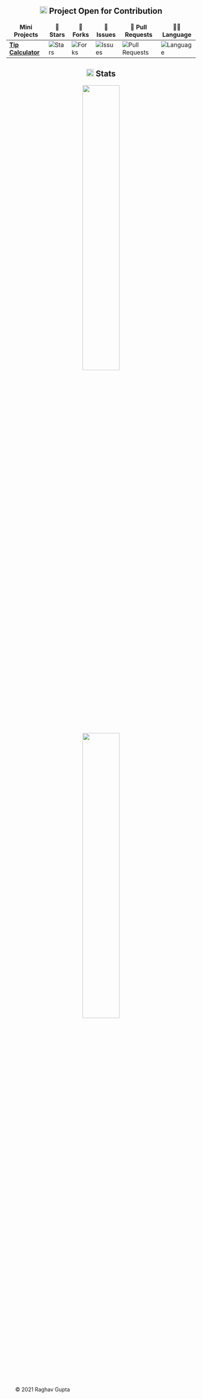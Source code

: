 <h2 align="center"><img src="https://cdn.icon-icons.com/icons2/10/PNG/256/openfolderarrow_abierta_decarpetas_1558.png" width="20px"> Project Open for Contribution</h2>
<table align="center">
    <thead align="center">
        <tr border: 1px;>
            <td><b>Mini Projects</b></td>
            <td><b>🌟 Stars</b></td>
            <td><b>🍴 Forks</b></td>
            <td><b>🐛 Issues</b></td>
            <td><b>🔔 Pull Requests</b></td>
            <td><b>👨‍💻 Language</b></td>
        </tr>
     </thead>
    <tbody>
         <tr>
            <td><a href="https://github.com/Raghav-Gupta22/Tip_Calculator"</a><b>Tip Calculator</b></td>
            <td><img alt="Stars"src="https://img.shields.io/github/stars/Raghav-Gupta22/Tip_Calculator?style=flat-square&labelColor=343b41"/></td>
            <td><img alt="Forks"src="https://img.shields.io/github/forks/Raghav-Gupta22/Tip_Calculator?style=flat-square&labelColor=343b41"/></td>
            <td><img alt="Issues"src="https://img.shields.io/github/issues/Raghav-Gupta22/Tip_CalculatorTip_Calculator?style=flat-square&labelColor=343b41"/></td>
            <td><img alt="Pull Requests"src="https://img.shields.io/github/issues-pr/Raghav-Gupta22/Tip_Calculator?style=flat-square"/></td>
            <td><img alt="Language"src="https://img.shields.io/github/languages/top/Raghav-Gupta22/Tip_Calculator?label=Kotlin&style=flat-square"/></td>
        </tr>
    </tbody>        
</table>

<h2 align="center"><img src="https://cdn.icon-icons.com/icons2/632/PNG/128/graph-9_icon-icons.com_58019.png" width="20px"> Stats</h2>
<p align="center">
  <img width="44%" src="https://github-readme-stats.vercel.app/api?username=Raghav-Gupta22&show_icons=true&theme=dark"/>
    </br>
  <img width="44%" src="https://github-readme-streak-stats.herokuapp.com/?user=Raghav-Gupta22&theme=dark"/>
</p>


<ol><p>&copy; 2021 Raghav Gupta</p></ol>
